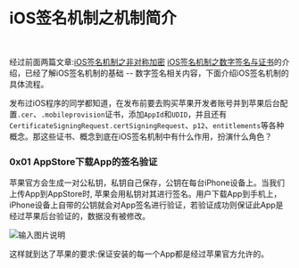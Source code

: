 # iOS签名机制之机制简介

<br>

经过前面两篇文章:[iOS签名机制之非对称加密](https://gitee.com/zhaoName0x01/Notes/blob/master/iOSReverse/iOS签名机制之非对称加密.md) [iOS签名机制之数字签名与证书](https://gitee.com/zhaoName0x01/Notes/blob/master/iOSReverse/iOS签名机制之数字签名与证书.md)的介绍，已经了解iOS签名机制的基础 -- 数字签名相关内容，下面介绍iOS签名机制的具体流程。


发布过iOS程序的同学都知道，在发布前要去购买苹果开发者账号并到苹果后台配置`.cer`、`.mobileprovision`证书，添加`AppId`和`UDID`，并且还有`CertificateSigningRequest.certSigningRequest`、`p12`、`entitlements`等各种概念。那这些证书、概念到底在iOS签名机制中有什么作用，扮演什么角色？


### 0x01 AppStore下载App的签名验证


苹果官方会生成一对公私钥，私钥自己保存，公钥在每台iPhone设备上。当我们上传App到AppStore时, 苹果会用私钥对其进行签名。用户下载App到手机上，iPhone设备上自带的公钥就会对App签名进行验证，若验证成功则保证此App是经过苹果后台验证的，数据没有被修改。

![输入图片说明](https://images.gitee.com/uploads/images/2019/0117/094542_60a65256_1355277.png "Snip20190116_3.png")

这样就到达了苹果的要求:保证安装的每一个App都是经过苹果官方允许的。